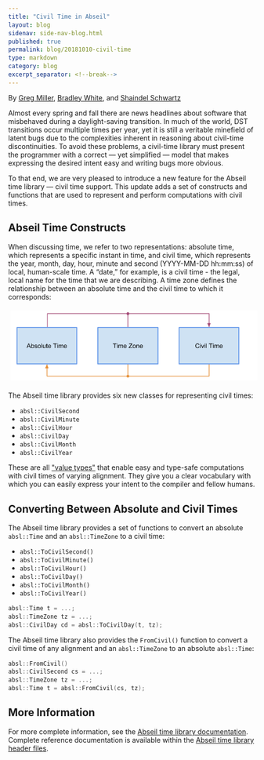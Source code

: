 ```yaml
---
title: "Civil Time in Abseil"
layout: blog
sidenav: side-nav-blog.html
published: true
permalink: blog/20181010-civil-time
type: markdown
category: blog
excerpt_separator: <!--break-->
---
```

By [Greg Miller](mailto:jgm@google.com), [Bradley White](mailto:bww@google.com),
and [Shaindel Schwartz](mailto:shaindel@google.com)

Almost every spring and fall there are news headlines about software that
misbehaved during a daylight-saving transition. In much of the world, DST
transitions occur multiple times per year, yet it is still a veritable
minefield of latent bugs due to the complexities inherent in reasoning
about civil-time discontinuities. To avoid these problems, a civil-time
library must present the programmer with a correct — yet simplified — model
that makes expressing the desired intent easy and writing bugs more obvious.

To that end, we are very pleased to introduce a new feature for the Abseil
time library — civil time support. This update adds a set of constructs and
functions that are used to represent and perform computations with civil
times.

<!--break-->

## Abseil Time Constructs

When discussing time, we refer to two representations: absolute time, which
represents a specific instant in time, and civil time, which represents the
year, month, day, hour, minute and second (YYYY-MM-DD hh:mm:ss) of local,
human-scale time. A “date,” for example, is a civil time - the legal, local
name for the time that we are describing. A time zone defines the
relationship between an absolute time and the civil time to which it
corresponds: 

<img src="/docs/cpp/guides/images/time-concepts.png" style="margin:5px;"
  alt="Absolute and Civil Time Relationships"/>
  
The Abseil time library provides six new classes for representing civil times:

* `absl::CivilSecond`
* `absl::CivilMinute`
* `absl::CivilHour`
* `absl::CivilDay`
* `absl::CivilMonth`
* `absl::CivilYear`

These are all ["value types"][regular-types] that enable easy and type-safe
computations with civil times of varying alignment. They give you a clear
vocabulary with which you can easily express your intent to the compiler
and fellow humans.

## Converting Between Absolute and Civil Times

The Abseil time library provides a set of functions to convert an absolute
`absl::Time` and an `absl::TimeZone` to a civil time:

* `absl::ToCivilSecond()`
* `absl::ToCivilMinute()`
* `absl::ToCivilHour()`
* `absl::ToCivilDay()`
* `absl::ToCivilMonth()`
* `absl::ToCivilYear()`

```cpp
absl::Time t = ...;
absl::TimeZone tz = ...;
absl::CivilDay cd = absl::ToCivilDay(t, tz);
```

The Abseil time library also provides the `FromCivil()` function to convert a
civil time of any alignment and an `absl::TimeZone` to an absolute `absl::Time`:

```cpp
absl::FromCivil()
absl::CivilSecond cs = ...;
absl::TimeZone tz = ...;
absl::Time t = absl::FromCivil(cs, tz);
```

## More Information

For more complete information, see the [Abseil time library documentation][time-docs].
Complete reference documentation is available within the
[Abseil time library header files][time-library].

[regular-types]: /blog/20180531-regular-types
[time-docs]: /docs/cpp/guides/time
[time-library]: https://github.com/abseil/abseil-cpp/tree/master/absl/time
